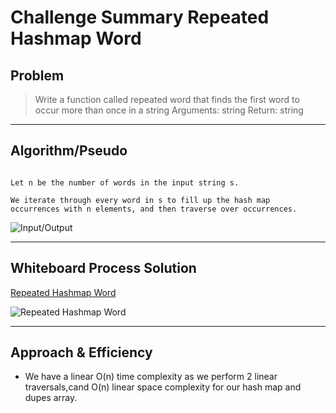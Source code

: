 # Challenge Summary Repeated Hashmap Word

## Problem

>Write a function called repeated word that finds the first word to occur more than once in a string
Arguments: string
Return: string

---

## Algorithm/Pseudo

```

Let n be the number of words in the input string s.

We iterate through every word in s to fill up the hash map 
occurrences with n elements, and then traverse over occurrences.

```

![Input/Output]()


---

## Whiteboard Process Solution

[Repeated Hashmap Word](https://miro.com/app/board/uXjVPdgoi_Q=/)

![Repeated Hashmap Word]()

---

## Approach & Efficiency

- We have a linear O(n) time complexity as we perform 2 linear traversals,cand O(n) linear space complexity for our hash map and dupes array.
